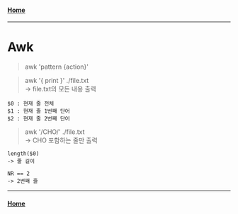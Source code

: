 #### [Home](../index.md)  
---

# Awk

> awk 'pattern {action}'

> awk '{ print }' ./file.txt  
> → file.txt의 모든 내용 출력

```
$0 : 현재 줄 전체
$1 : 현재 줄 1번째 단어
$2 : 현재 줄 2번째 단어
```
> awk '/CHO/' ./file.txt   
> → CHO 포함하는 줄만 출력

```
length($0) 
-> 줄 길이

NR == 2 
-> 2번째 줄
```
---
#### [Home](../index.md)  